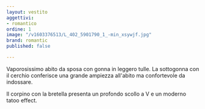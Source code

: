 ```yaml
---
layout: vestito
aggettivi:
- romantico
ordine: 1
image: "/v1603376513/L_402_5901790_1_-min_xsywjf.jpg"
brand: romantic
published: false

---
```

Vaporosissimo abito da sposa con gonna in leggero tulle. La sottogonna con il cerchio conferisce una grande ampiezza all'abito ma confortevole da indossare.

Il corpino con la bretella presenta un profondo scollo a V e un moderno tatoo effect.